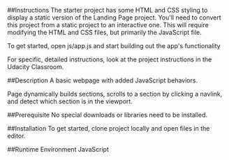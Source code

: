 ##Instructions
The starter project has some HTML and CSS styling to display a static version of the Landing Page project. You'll need to convert this project from a static project to an interactive one. This will require modifying the HTML and CSS files, but primarily the JavaScript file.

To get started, open js/app.js and start building out the app's functionality

For specific, detailed instructions, look at the project instructions in the Udacity Classroom.

##Description
A basic webpage with added JavaScript behaviors.

Page dynamically builds sections, scrolls to a section by clicking a navlink, and detect which section is in the viewport.

##Prerequisite
No special downloads or libraries need to be installed.

##Installation
To get started, clone project locally and open files in the editor.

##Runtime Environment
JavaScript
